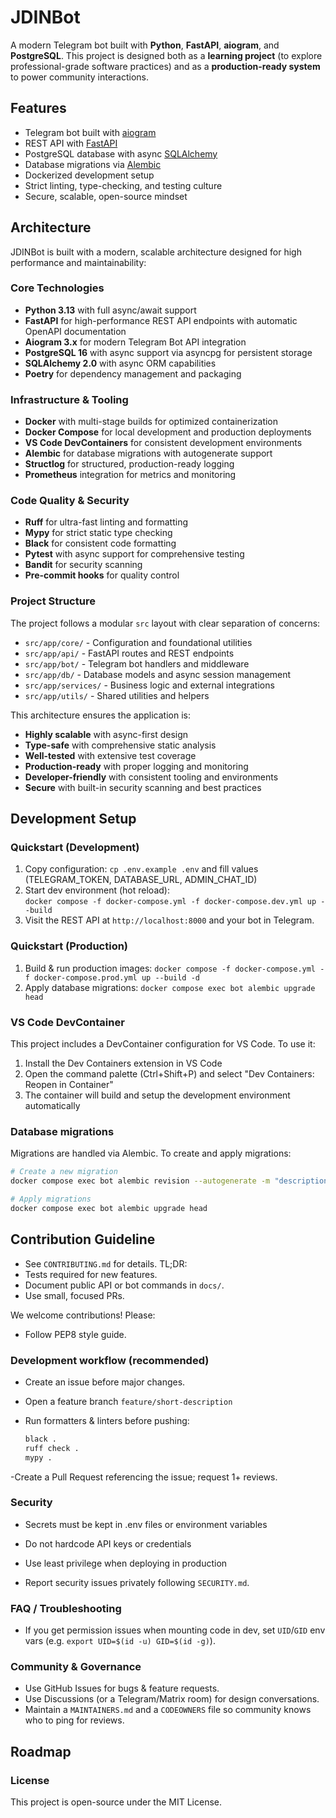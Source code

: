 # JDINBot

A modern Telegram bot built with **Python**, **FastAPI**, **aiogram**, and **PostgreSQL**. This project is designed both as a **learning project** (to explore professional-grade software practices) and as a **production-ready system** to power community interactions.

## Features

- Telegram bot built with [aiogram](https://docs.aiogram.dev)
- REST API with [FastAPI](https://fastapi.tiangolo.com)
- PostgreSQL database with async [SQLAlchemy](https://docs.sqlalchemy.org)
- Database migrations via [Alembic](https://alembic.sqlalchemy.org)
- Dockerized development setup
- Strict linting, type-checking, and testing culture
- Secure, scalable, open-source mindset

## Architecture

JDINBot is built with a modern, scalable architecture designed for high performance and maintainability:

### Core Technologies

- **Python 3.13** with full async/await support
- **FastAPI** for high-performance REST API endpoints with automatic OpenAPI documentation
- **Aiogram 3.x** for modern Telegram Bot API integration
- **PostgreSQL 16** with async support via asyncpg for persistent storage
- **SQLAlchemy 2.0** with async ORM capabilities
- **Poetry** for dependency management and packaging

### Infrastructure & Tooling

- **Docker** with multi-stage builds for optimized containerization
- **Docker Compose** for local development and production deployments
- **VS Code DevContainers** for consistent development environments
- **Alembic** for database migrations with autogenerate support
- **Structlog** for structured, production-ready logging
- **Prometheus** integration for metrics and monitoring

### Code Quality & Security

- **Ruff** for ultra-fast linting and formatting
- **Mypy** for strict static type checking
- **Black** for consistent code formatting
- **Pytest** with async support for comprehensive testing
- **Bandit** for security scanning
- **Pre-commit hooks** for quality control

### Project Structure

The project follows a modular `src` layout with clear separation of concerns:

- `src/app/core/` - Configuration and foundational utilities
- `src/app/api/` - FastAPI routes and REST endpoints  
- `src/app/bot/` - Telegram bot handlers and middleware
- `src/app/db/` - Database models and async session management
- `src/app/services/` - Business logic and external integrations
- `src/app/utils/` - Shared utilities and helpers

This architecture ensures the application is:

- **Highly scalable** with async-first design
- **Type-safe** with comprehensive static analysis
- **Well-tested** with extensive test coverage
- **Production-ready** with proper logging and monitoring
- **Developer-friendly** with consistent tooling and environments
- **Secure** with built-in security scanning and best practices

## Development Setup

### Quickstart (Development)

1. Copy configuration: `cp .env.example .env` and fill values (TELEGRAM_TOKEN, DATABASE_URL, ADMIN_CHAT_ID)
2. Start dev environment (hot reload):  
   `docker compose -f docker-compose.yml -f docker-compose.dev.yml up --build`
3. Visit the REST API at `http://localhost:8000` and your bot in Telegram.

### Quickstart (Production)

1. Build & run production images:
   `docker compose -f docker-compose.yml -f docker-compose.prod.yml up --build -d`
2. Apply database migrations:
   `docker compose exec bot alembic upgrade head`

### VS Code DevContainer

This project includes a DevContainer configuration for VS Code. To use it:

1. Install the Dev Containers extension in VS Code
2. Open the command palette (Ctrl+Shift+P) and select "Dev Containers: Reopen in Container"
3. The container will build and setup the development environment automatically

### Database migrations

Migrations are handled via Alembic. To create and apply migrations:

```bash
# Create a new migration
docker compose exec bot alembic revision --autogenerate -m "description"

# Apply migrations
docker compose exec bot alembic upgrade head
```

## Contribution Guideline

- See `CONTRIBUTING.md` for details. TL;DR:
- Tests required for new features.
- Document public API or bot commands in `docs/`.
- Use small, focused PRs.

We welcome contributions! Please:

- Follow PEP8 style guide.

### Development workflow (recommended)

- Create an issue before major changes.
- Open a feature branch `feature/short-description`
- Run formatters & linters before pushing:

  ```bash
  black .
  ruff check .
  mypy .

-Create a Pull Request referencing the issue; request 1+ reviews.

### Security

- Secrets must be kept in .env files or environment variables

- Do not hardcode API keys or credentials

- Use least privilege when deploying in production

- Report security issues privately following `SECURITY.md`.

### FAQ / Troubleshooting

- If you get permission issues when mounting code in dev, set `UID`/`GID` env vars (e.g. `export UID=$(id -u) GID=$(id -g)`).

### Community & Governance

- Use GitHub Issues for bugs & feature requests.
- Use Discussions (or a Telegram/Matrix room) for design conversations.
- Maintain a `MAINTAINERS.md` and a `CODEOWNERS` file so community knows who to ping for reviews.

## Roadmap

### License

This project is open-source under the MIT License.
